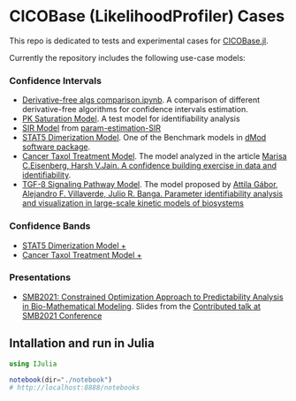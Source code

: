 # CICOBase (LikelihoodProfiler) Cases

This repo is dedicated to tests and experimental cases for [CICOBase.jl](https://github.com/insysbio/LikelihoodProfiler.jl).

Currently the repository includes the following use-case models:

### Confidence Intervals

- [Derivative-free algs comparison.ipynb](https://github.com/insysbio/likelihoodprofiler-cases/blob/master/notebook/Derivative-free%20algs%20comparison.ipynb). A comparison of different derivative-free algorithms for confidence intervals estimation.
- [PK Saturation Model](https://github.com/insysbio/likelihoodprofiler-cases/blob/master/notebook/pk_saturation.ipynb). A test model for identifiability analysis
- [SIR Model](https://github.com/insysbio/likelihoodprofiler-cases/blob/master/notebook/SIR%20Model.ipynb) from [param-estimation-SIR](https://github.com/marisae/param-estimation-SIR)
- [STAT5 Dimerization Model](https://github.com/insysbio/likelihoodprofiler-cases/blob/master/notebook/STAT5%20Dimerization.ipynb). One of the Benchmark models in [dMod software package](https://github.com/dkaschek/dMod). 
- [Cancer Taxol Treatment Model](https://github.com/insysbio/likelihoodprofiler-cases/blob/master/notebook/taxol_treatment.ipynb). The model analyzed in the article [Marisa C.Eisenberg, Harsh V.Jain. A confidence building exercise in data and identifiability](https://www.sciencedirect.com/science/article/pii/S0022519317303454). 
- [TGF-β Signaling Pathway Model](https://github.com/insysbio/likelihoodprofiler-cases/blob/master/notebook/TGFb_pathway.ipynb). The model proposed by [Attila Gábor, Alejandro F. Villaverde, Julio R. Banga. Parameter identifiability analysis and visualization in large-scale kinetic models of biosystems](https://bmcsystbiol.biomedcentral.com/articles/10.1186/s12918-017-0428-y)

### Confidence Bands

- [STAT5 Dimerization Model +](https://github.com/insysbio/likelihoodprofiler-cases/blob/master/notebook/STAT5%20Dimerization%20Bands.ipynb)
- [Cancer Taxol Treatment Model +](https://github.com/insysbio/likelihoodprofiler-cases/blob/master/notebook/taxol_treatment_bands.ipynb)

### Presentations

- [SMB2021: Constrained Optimization Approach to Predictability Analysis in Bio-Mathematical Modeling](https://github.com/insysbio/likelihoodprofiler-cases/blob/master/notebook/SMB2021/SMB2021.ipynb). Slides from the [Contributed talk at SMB2021 Conference](http://schedule.smb2021.org/MFBM/MFBM-CT09.html)

## Intallation and run in Julia

```julia
using IJulia

notebook(dir="./notebook")
# http://localhost:8888/notebooks
```